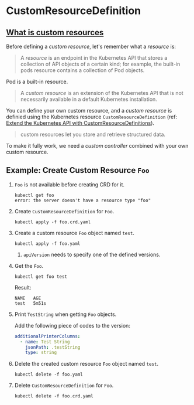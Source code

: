 # CustomResourceDefinition

## [What is custom resources](https://kubernetes.io/docs/concepts/extend-kubernetes/api-extension/custom-resources)

Before defining a *custom resource*, let's remember what a *resource* is:

> A *resource* is an endpoint in the Kubernetes API that stores a collection of API objects of a certain kind; for example, the built-in pods resource contains a collection of Pod objects.

Pod is a built-in resource.

> A *custom resource* is an extension of the Kubernetes API that is not necessarily available in a default Kubernetes installation.

You can define your own custom resource, and a *custom resource* is definied using the Kubernetes resource `CustomResourceDefinition` (ref: [Extend the Kubernetes API with CustomResourceDefinitions](https://kubernetes.io/docs/tasks/extend-kubernetes/custom-resources/custom-resource-definitions/)).

> custom resources let you store and retrieve structured data.

To make it fully work, we need a *custom controller* combined with your own custom resource.

## Example: Create Custom Resource `Foo`

1. `Foo` is not available before creating CRD for it.
    ```
    kubectl get foo
    error: the server doesn't have a resource type "foo"
    ```
1. Create `CustomResourceDefinition` for `Foo`.
    ```
    kubectl apply -f foo.crd.yaml
    ```
1. Create a custom resource `Foo` object named `test`.
    ```
    kubectl apply -f foo.yaml
    ```
    1. `apiVersion` needs to specify one of the defined versions.
1. Get the `Foo`.
    ```
    kubectl get foo test
    ```
    Result:
    ```
    NAME   AGE
    test   5m51s
    ```
1. Print `TestString` when getting `Foo` objects.

    Add the following piece of codes to the version:
    ```yaml
    additionalPrinterColumns:
      - name: Test String
        jsonPath: .testString
        type: string
    ```
1. Delete the created custom resource `Foo` object named `test`.
    ```
    kubectl delete -f foo.yaml
    ```
1. Delete `CustomResourceDefinition` for `Foo`.
    ```
    kubectl delete -f foo.crd.yaml
    ```
